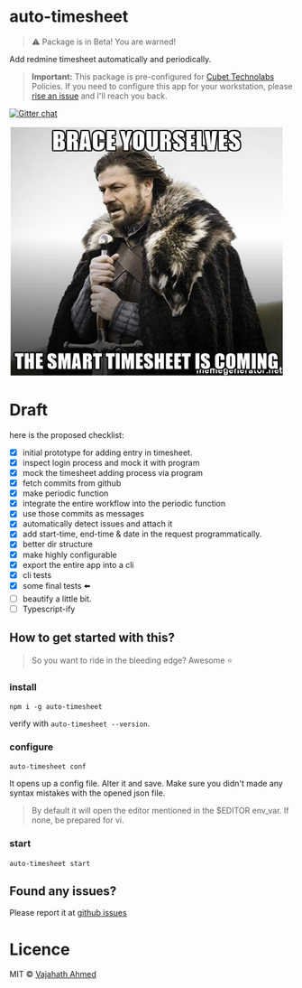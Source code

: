 # auto-timesheet
> :warning: Package is in Beta! You are warned!

Add redmine timesheet automatically and periodically.

> **Important:** This package is pre-configured for [Cubet Technolabs](http://cubettech.com/) Policies. If you need to configure this app for your workstation, please [rise an issue](https://github.com/vajahath/auto-timesheet/issues) and I'll reach you back.


[![Gitter chat](https://badges.gitter.im/npm-sqlify/gitter.png)](https://gitter.im/auto-timesheet/Lobby?utm_source=share-link&utm_medium=link&utm_campaign=share-link)

![](media/coming-soon.jpg)


# Draft

here is the proposed checklist:
- [x] initial prototype for adding entry in timesheet.
- [x] inspect login process and mock it with program
- [x] mock the timesheet adding process via program
- [x] fetch commits from github
- [x] make periodic function
- [x] integrate the entire workflow into the periodic function
- [x] use those commits as messages
- [x] automatically detect issues and attach it
- [x] add start-time, end-time & date in the request programmatically.
- [x] better dir structure
- [x] make highly configurable
- [x] export the entire app into a cli
- [x] cli tests
- [x] some final tests :arrow_left:
- [ ] beautify a little bit.
- [ ] Typescript-ify

## How to get started with this?
> So you want to ride in the bleeding edge? Awesome :star:

### install
```
npm i -g auto-timesheet
```
verify with `auto-timesheet --version`.

### configure
```
auto-timesheet conf
```
It opens up a config file. Alter it and save.
Make sure you didn't made any syntax mistakes with the opened json file.

> By default it will open the editor mentioned in the $EDITOR env_var. If none, be prepared for vi.

### start
```
auto-timesheet start
```

## Found any issues?
Please report it at [github issues](https://github.com/vajahath/auto-timesheet/issues)


# Licence
MIT &copy; [Vajahath Ahmed](https://twitter.com/vajahath7)
